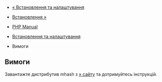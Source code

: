- [« Встановлення та налаштування](mhash.setup.md)
- [Встановлення »](mhash.installation.md)

- [PHP Manual](index.md)
- [Встановлення та налаштування](mhash.setup.md)
- Вимоги

## Вимоги

Завантажте дистрибутив mhash з [»
сайту](http://mhash.sourceforge.net/) та дотримуйтесь інструкцій.
